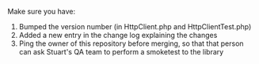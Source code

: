 Make sure you have:

1. Bumped the version number (in HttpClient.php and HttpClientTest.php)
2. Added a new entry in the change log explaining the changes
3. Ping the owner of this repository before merging, so that that person can ask Stuart's QA team to perform a smoketest to the library

